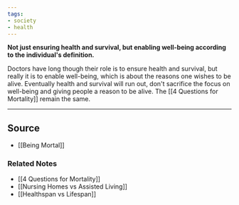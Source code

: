 ```yaml
---
tags:
- society
- health
---
```

**Not just ensuring health and survival, but enabling well-being according to the individual's definition.**

Doctors have long though their role is to ensure health and survival, but really it is to enable well-being, which is about the reasons one wishes to be alive. Eventually health and survival will run out, don't sacrifice the focus on well-being and giving people a reason to be alive. The [[4 Questions for Mortality]] remain the same.

---

## Source
- [[Being Mortal]]

### Related Notes
- [[4 Questions for Mortality]]
- [[Nursing Homes vs Assisted Living]]  
- [[Healthspan vs Lifespan]]